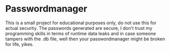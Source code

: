 # Passwordmanager
This is a small project for educational purposes only, do not use this for actual security. The passwords generated are secure, I don't trust my programming skills in terms of runtime data leaks and in case someone tampers with the .db file, well then your passwordmanager might be broken for life, yikes.
